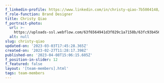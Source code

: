 ```yaml
---
f_linkedin-profile: https://www.linkedin.com/in/christy-qiao-7b5004148/
f_role-function: Brand Designer
title: Christy Qiao
f_portrait-photo:
  url: >-
    https://uploads-ssl.webflow.com/63f6564941d3f029c1a7158b/63fc93b4566c93c74c2c88b4_Christy%20Qiao.jpg
  alt: null
slug: christy-qiao
updated-on: '2023-03-03T17:45:28.365Z'
created-on: '2023-02-27T11:28:17.398Z'
published-on: '2023-04-08T15:06:15.605Z'
f_position-in-slider: 12
f_featured: false
layout: '[team-members].html'
tags: team-members
---
```



